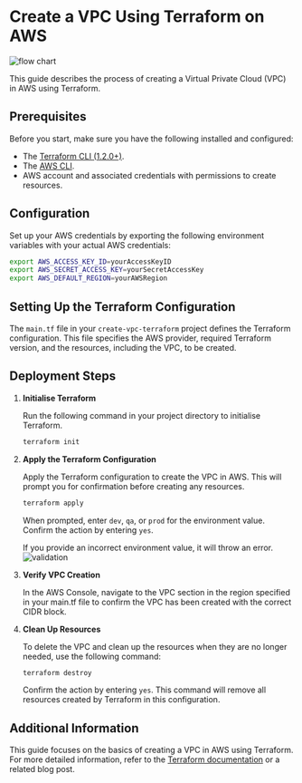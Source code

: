 # Create a VPC Using Terraform on AWS

![flow chart](https://github.com/grit-coding/DevToCodeSnippets/blob/main/Tutorials/create-vpc-terraform/images/terraform-vpc.png)

This guide describes the process of creating a Virtual Private Cloud (VPC) in AWS using Terraform.

## Prerequisites

Before you start, make sure you have the following installed and configured:

- The [Terraform CLI (1.2.0+)](https://developer.hashicorp.com/terraform/tutorials/aws-get-started/install-cli).
- The [AWS CLI](https://docs.aws.amazon.com/cli/latest/userguide/getting-started-install.html).
- AWS account and associated credentials with permissions to create resources.

## Configuration

Set up your AWS credentials by exporting the following environment variables with your actual AWS credentials:

```bash
export AWS_ACCESS_KEY_ID=yourAccessKeyID
export AWS_SECRET_ACCESS_KEY=yourSecretAccessKey
export AWS_DEFAULT_REGION=yourAWSRegion
```

## Setting Up the Terraform Configuration

The `main.tf` file in your `create-vpc-terraform` project defines the Terraform configuration. This file specifies the AWS provider, required Terraform version, and the resources, including the VPC, to be created.

## Deployment Steps

1. **Initialise Terraform**

   Run the following command in your project directory to initialise Terraform.

   ```bash
   terraform init
   ```

2. **Apply the Terraform Configuration**

   Apply the Terraform configuration to create the VPC in AWS. This will prompt you for confirmation before creating any resources.

   ```bash
   terraform apply
   ```

   When prompted, enter `dev`, `qa`, or `prod` for the environment value. Confirm the action by entering `yes`. 
 
   If you provide an incorrect environment value, it will throw an error.
   ![validation](https://github.com/grit-coding/DevToCodeSnippets/blob/main/Tutorials/create-vpc-terraform/images/validation.gif)

3. **Verify VPC Creation**
   
   In the AWS Console, navigate to the VPC section in the region specified in your main.tf file to confirm the VPC has been created with the correct CIDR block.
   

4. **Clean Up Resources**

   To delete the VPC and clean up the resources when they are no longer needed, use the following command:

   ```bash
   terraform destroy
   ```

   Confirm the action by entering `yes`.
   This command will remove all resources created by Terraform in this configuration.

## Additional Information
   
This guide focuses on the basics of creating a VPC in AWS using Terraform. For more detailed information, refer to the [Terraform documentation](https://developer.hashicorp.com/terraform/docs) or a related blog post.
